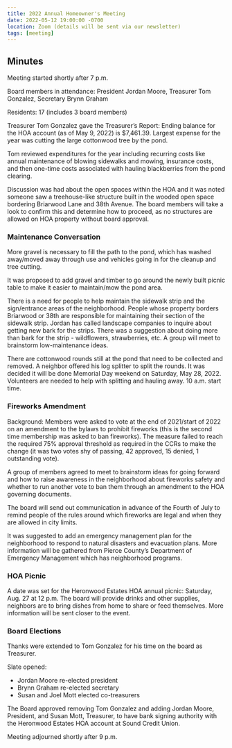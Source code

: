 ```yaml
---
title: 2022 Annual Homeowner's Meeting
date: 2022-05-12 19:00:00 -0700
location: Zoom (details will be sent via our newsletter)
tags: [meeting]
---
```


## Minutes

Meeting started shortly after 7 p.m. 

Board members in attendance: President Jordan Moore, Treasurer Tom Gonzalez, Secretary Brynn Graham

Residents: 17 (includes 3 board members)

Treasurer Tom Gonzalez gave the Treasurer’s Report: Ending balance for the HOA account (as of May 9, 2022) is $7,461.39. Largest expense for the year was cutting the large cottonwood tree by the pond.

Tom reviewed expenditures for the year including recurring costs like annual maintenance of blowing sidewalks and mowing, insurance costs, and then one-time costs associated with hauling blackberries from the pond clearing.

Discussion was had about the open spaces within the HOA and it was noted someone saw a treehouse-like structure built in the wooded open space bordering Briarwood Lane and 38th Avenue. The board members will take a look to confirm this and determine how to proceed, as no structures are allowed on HOA property without board approval.

### Maintenance Conversation

More gravel is necessary to fill the path to the pond, which has washed away/moved away through use and vehicles going in for the cleanup and tree cutting.

It was proposed to add gravel and timber to go around the newly built picnic table to make it easier to maintain/mow the pond area.

There is a need for people to help maintain the sidewalk strip and the sign/entrance areas of the neighborhood. People whose property borders Briarwood or 38th are responsible for maintaining their section of the sidewalk strip. Jordan has called landscape companies to inquire about getting new bark for the strips. There was a suggestion about doing more than bark for the strip - wildflowers, strawberries, etc. A group will meet to brainstorm low-maintenance ideas.

There are cottonwood rounds still at the pond that need to be collected and removed. A neighbor offered his log splitter to split the rounds. It was decided it will be done Memorial Day weekend on Saturday, May 28, 2022. Volunteers are needed to help with splitting and hauling away. 10 a.m. start time.
 

### Fireworks Amendment

Background: Members were asked to vote at the end of 2021/start of 2022 on an amendment to the bylaws to prohibit fireworks (this is the second time membership was asked to ban fireworks). The measure failed to reach the required 75% approval threshold as required in the CCRs to make the change (it was two votes shy of passing, 42 approved, 15 denied, 1 outstanding vote). 

A group of members agreed to meet to brainstorm ideas for going forward and how to raise awareness in the neighborhood about fireworks safety and whether to run another vote to ban them through an amendment to the HOA governing documents.

The board will send out communication in advance of the Fourth of July to remind people of the rules around which fireworks are legal and when they are allowed in city limits.

It was suggested to add an emergency management plan for the neighborhood to respond to natural disasters and evacuation plans. More information will be gathered from Pierce County’s Department of Emergency Management which has neighborhood programs.

### HOA Picnic

A date was set for the Heronwood Estates HOA annual picnic: Saturday, Aug. 27 at 12 p.m. The board will provide drinks and other supplies, neighbors are to bring dishes from home to share or feed themselves. More information will be sent closer to the event. 
 
### Board Elections

Thanks were extended to Tom Gonzalez for his time on the board as Treasurer. 

Slate opened:

* Jordan Moore re-elected president
* Brynn Graham re-elected secretary
* Susan and Joel Mott elected co-treasurers

The Board approved removing Tom Gonzalez and adding Jordan Moore, President, and Susan Mott, Treasurer, to have bank signing authority with the Heronwood Estates HOA account at Sound Credit Union.

Meeting adjourned shortly after 9 p.m.
